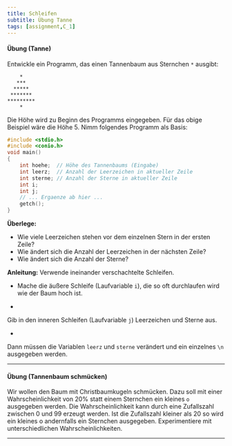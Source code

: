 ```yaml
---
title: Schleifen
subtitle: Übung Tanne
tags: [assignment,C_1]
---
```


#### Übung (Tanne)

Entwickle ein Programm, das einen Tannenbaum aus Sternchen `*` ausgibt:

```
    *
   ***
  *****
 *******
*********
    *
```

Die Höhe wird zu Beginn des Programms eingegeben. 
Für das obige Beispiel wäre die Höhe 5. Nimm folgendes Programm als Basis:

```c
#include <stdio.h>
#include <conio.h>
void main()
{
	int hoehe;	// Höhe des Tannenbaums (Eingabe)
	int leerz;	// Anzahl der Leerzeichen in aktueller Zeile
	int sterne;	// Anzahl der Sterne in aktueller Zeile
	int i;
	int j;
	// ... Ergaenze ab hier ...
	getch();
}
```


**Überlege:**

- Wie viele Leerzeichen stehen vor dem einzelnen Stern in der ersten Zeile?
- Wie ändert sich die Anzahl der Leerzeichen in der nächsten Zeile?
- Wie ändert sich die Anzahl der Sterne?



**Anleitung:**
Verwende ineinander verschachtelte Schleifen.


- Mache die äußere Schleife (Laufvariable `i`), die so oft durchlaufen wird wie der Baum hoch ist.

- 
Gib in den inneren Schleifen (Laufvariable `j`) Leerzeichen und Sterne aus.

- 
Dann müssen die Variablen `leerz` und `sterne` verändert und ein einzelnes `\n` ausgegeben werden.

---

#### Übung (Tannenbaum schmücken)

Wir wollen den Baum mit Christbaumkugeln schmücken.  Dazu soll mit einer Wahrscheinlichkeit von 20% statt einem Sternchen ein kleines `o` ausgegeben werden. Die Wahrscheinlichkeit kann durch eine Zufallszahl zwischen 0 und 99 erzeugt werden. Ist die Zufallszahl kleiner als 20 so wird ein kleines o andernfalls ein Sternchen ausgegeben. Experimentiere mit unterschiedlichen Wahrscheinlichkeiten.

---

